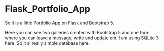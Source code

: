 # Flask_Portfolio_App

So it is a little Portfolio App on Flask and Bootstrap 5. 

Here you can see two galleries created with Bootstrap 5 and one form where you can leave a message, write and update em.
I am using SQLite 3 here. So it si really simple database here. 
